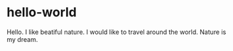 # hello-world

Hello.
I like beatiful nature.
I would like to travel around the world.
Nature is my dream.

